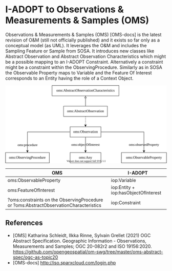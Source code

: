 # I-ADOPT to Observations & Measurements & Samples (OMS)

Observations & Measurements & Samples (OMS) [OMS-docs] is the latest revision of O&M (still not officially published) and it exists so far only as a conceptual model (as UML).
It leverages the O&M and includes the Sampling Feature or Sample from SOSA.
It introduces new classes like Abstract Observation and Abstract Observation Characteristics which might be a possible mapping to an I-ADOPT Constraint.
Alternatively a constraint might be a constraint within the ObservingProcedure.
Similarly as in SOSA the Observable Property maps to Variable and the Feature Of Interest corresponds to an Entity having the role of a Context Object.


![OMS overview](./gfx/oms.svg)

| OMS                    | I-ADOPT                                               |
|------------------------|-------------------------------------------------------|
| oms:ObservableProperty | iop:Variable                                          |
| oms:FeatureOfInterest  | iop:Entity + iop:hasObjectOfInterest                  |
| ?oms:constraints on the ObservingProcedure or ?oms:AbstractObservationCharacteristics | iop:Constraint                                          |

## References

* [OMS] Katharina Schleidt, Ilkka Rinne, Sylvain Grellet (2021) OGC Abstract Specification. Geographic Information - Observations, Measurements and Samples; OGC 20-082r2 and ISO 19156:2020. https://github.com/opengeospatial/om-swg/tree/master/oms-abstract-spec/ogc-as-topic20
* [OMS-docs] http://iso.sparxcloud.com/login.php
